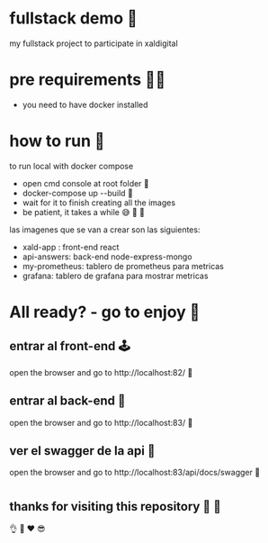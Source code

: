 # fullstack demo :wave:
my fullstack project to participate in  xaldigital

# pre requirements :technologist:

- you need to have docker installed

# how to run :brain:

to run local with docker compose
- open cmd console at root folder :footprints:
- docker-compose up --build :footprints:
- wait for it to finish creating all the images
- be patient, it takes a while :sweat_smile: :snail: :snail:

las imagenes que se van a crear son las siguientes:
- xald-app : front-end react
- api-answers: back-end node-express-mongo
- my-prometheus: tablero de prometheus para metricas
- grafana: tablero de grafana para mostrar metricas

# All ready? - go to enjoy :vulcan_salute:
## entrar al front-end :joystick:
open the browser and go to http://localhost:82/ :footprints:

## entrar al back-end :star2:
open the browser and go to http://localhost:83/ :footprints:

## ver el swagger de la api :yarn:
open the browser and go to http://localhost:83/api/docs/swagger :footprints:


#
## thanks for visiting this repository :clap: :clap:
:ok_hand: :love_you_gesture: :heart: :sunglasses:

